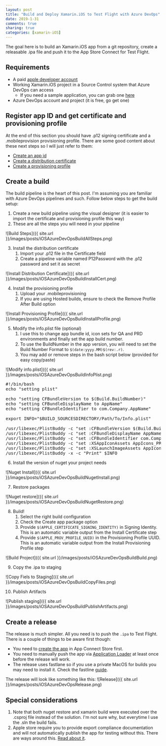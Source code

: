 ```yaml
---
layout: post
title: "Build and Deploy Xamarin.iOS to Test Flight with Azure DevOps"
date: 2019-1-31
comments: true
sharing: true
categories: [xamarin-iOS]
---
```


The goal here is to build an Xamarin.iOS app from a git repository, create a releasable .ipa file and push it to the App Store Connect for Test Flight.

## Requirements
* A paid [apple developer account](https://developer.apple.com/)
* Working Xamarin.iOS project in a Source Control system that Azure DevOps can access
   * If you need a sample application, you can grab one [here](https://github.com/jlucaspains/BlogSamples/tree/master/Xamarin/LPains.LazyLoadedMasterDetailPage)
* Azure DevOps account and project (it is free, go get one)

## Register app ID and get certificate and provisioning profile
At the end of this section you should have .p12 signing certificate and a .mobileprovision provisioning profile. There are some good content about these next steps so I will just refer to them:

* [Create an app id](https://customersupport.doubledutch.me/hc/en-us/articles/229488228-iOS-How-to-Create-an-App-ID)
* [Create a distribution certificate](https://support.staffbase.com/hc/en-us/articles/115003458931-Creating-the-iOS-Distribution-Certificate)
* [Create a provisioning profile](https://clearbridgemobile.com/how-to-create-a-distribution-provisioning-profile-for-ios/)

## Create a build
The build pipeline is the heart of this post. I'm assuming you are familiar with Azure DevOps pipelines and such. Follow below steps to get the build setup:

1. Create a new build pipeline using the visual designer (it is easier to import the certificate and provisioning profile this way)
2. These are all the steps you will need in your pipeline

![Build Steps]({{ site.url }}/images/posts/iOSAzureDevOpsBuildAllSteps.png)

3. Install the distribution certificate
   1. Import your .p12 file in the Certificate field
   2. Create a pipeline variable named P12Password with the .p12 password and set it as secret

![Install Distribution Certificate]({{ site.url }}/images/posts/iOSAzureDevOpsBuildInstallCert.png)

4. Install the provisioning profile
   1. Upload your .mobileprovisioning
   2. If you are using Hosted builds, ensure to check the Remove Profile After Build option

![Install Provisioning Profile]({{ site.url }}/images/posts/iOSAzureDevOpsBuildInstallProfile.png)

5. Modify the info.plist file (optional)
   1. I use this to change app bundle id, icon sets for QA and PRD environments and finally set the app build number.
   2. To use the BuildNumber in the app version, you will need to set the Build Number Format to `$(date:yyyy.MM)$(rev:.r)`.
   3. You may add or remove steps in the bash script below (provided for easy copy/paste)

![Modify info.plist]({{ site.url }}/images/posts/iOSAzureDevOpsBuildInfoPlist.png)

<pre class="brush: bash">
#!/bin/bash
echo "setting plist"

echo "setting CFBundleVersion to $(Build.BuildNumber)"
echo "setting CFBundleDisplayName to AppName"
echo "setting CFBundleIdentifier to com.Company.AppName" 

export INFO="$BUILD_SOURCESDIRECTORY/Path/To/Info.plist"

/usr/libexec/PlistBuddy -c "set :CFBundleVersion $(Build.BuildNumber)" $INFO
/usr/libexec/PlistBuddy -c "set :CFBundleDisplayName AppName" $INFO
/usr/libexec/PlistBuddy -c "set :CFBundleIdentifier com.Company.AppName" $INFO
/usr/libexec/PlistBuddy -c "set :XSAppIconAssets AppIcons_PRD.xcassets/AppIcons_PRD.appiconset" $INFO
/usr/libexec/PlistBuddy -c "set :XSLaunchImageAssets AppIcons_PRD.xcassets/LaunchImages_PRD.launchimage" $INFO
/usr/libexec/PlistBuddy -x -c "Print" $INFO
</pre>


6. Install the version of nuget your project needs

![Nuget Install]({{ site.url }}/images/posts/iOSAzureDevOpsBuildNugetInstall.png)

7. Restore packages

![Nuget restore]({{ site.url }}/images/posts/iOSAzureDevOpsBuildNugetRestore.png)

8. Build!
   1. Select the right build configuration
   2. Check the Create app package option
   3. Provide `$(APPLE_CERTIFICATE_SIGNING_IDENTITY)` in Signing Identity. This is an automatic variable output from the Install Certificate step
   4. Provide `$(APPLE_PROV_PROFILE_UUID)` in the Provisioning Profile UUID. This is an automatic variable output from the Install Provisioning Profile step

![Build Project]({{ site.url }}/images/posts/iOSAzureDevOpsBuildBuild.png)

9. Copy the .ipa to staging

![Copy Fiels to Staging]({{ site.url }}/images/posts/iOSAzureDevOpsBuildCopyFiles.png)

10. Publish Artifacts 

![Publish staging]({{ site.url }}/images/posts/iOSAzureDevOpsBuildPublishArtifacts.png)

## Create a release
The release is much simpler. All you need is to push the `.ipa` to Test Flight. There is a couple of things to be aware first though:

* You need to [create the app](https://help.apple.com/app-store-connect/#/dev2cd126805) in App Connect Store first.
* You need to manually push the app via [Application Loader](https://help.apple.com/itc/apploader/) at least once before the release will work.
* The release uses fastlane so if you use a private MacOS for builds you may need to install it. Check the fastline [guide](https://docs.fastlane.tools/getting-started/ios/setup/).

The release will look like something like this:
![Release]({{ site.url }}/images/posts/iOSAzureDevOpsRelease.png)

## Special considerations
1. Note that both nuget restore and xamarin build were executed over the .csproj file instead of the solution. I'm not sure why, but everytime I use the .sln the build fails.
2. Apple store require you to provide export compliance documentation and will not automatically publish the app for testing without this. There are ways around this. [Read about it](https://help.apple.com/app-store-connect/#/dev88f5c7bf9).